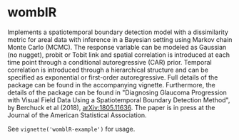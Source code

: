 # womblR
Implements a spatiotemporal boundary detection model with a dissimilarity metric for areal data with inference in a Bayesian setting using Markov chain Monte Carlo (MCMC). The response variable can be modeled as Gaussian (no nugget), probit or Tobit link and spatial correlation is introduced at each time point through a conditional autoregressive (CAR) prior. Temporal correlation is introduced through a hierarchical structure and can be specified as exponential or first-order autoregressive. Full details of the package can be found in the accompanying vignette. Furthermore, the details of the package can be found in "Diagnosing Glaucoma Progression with Visual Field Data Using a Spatiotemporal Boundary Detection Method", by Berchuck et al (2018), <arXiv:1805.11636>. The paper is in press at the Journal of the American Statistical Association.

See `vignette('womblR-example')` for usage.
